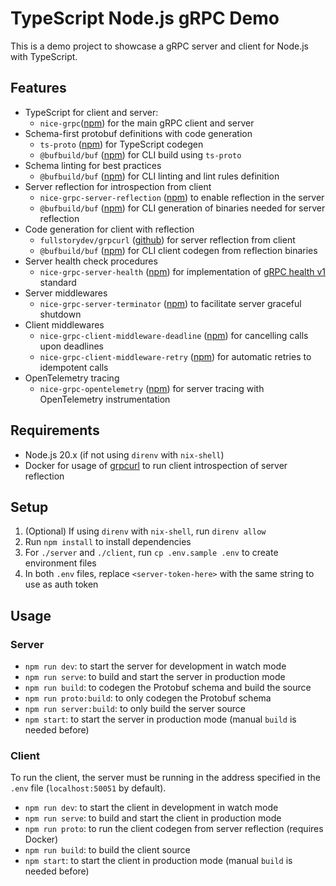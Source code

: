 # TypeScript Node.js gRPC Demo

This is a demo project to showcase a gRPC server and client for Node.js
with TypeScript.

## Features

- TypeScript for client and server:
  - `nice-grpc`([npm][nice-grpc-npm]) for the main gRPC client and server
- Schema-first protobuf definitions with code generation
  - `ts-proto` ([npm][ts-proto-npm]) for TypeScript codegen
  - `@bufbuild/buf` ([npm][bufbuild-buf-npm]) for CLI build using `ts-proto`
- Schema linting for best practices
  - `@bufbuild/buf` ([npm][bufbuild-buf-npm]) for CLI linting and lint rules definition
- Server reflection for introspection from client
  - `nice-grpc-server-reflection` ([npm][nice-grpc-server-reflection-npm]) to enable reflection in the server
  - `@bufbuild/buf` ([npm][bufbuild-buf-npm]) for CLI generation of binaries needed for server reflection
- Code generation for client with reflection
  - `fullstorydev/grpcurl` ([github][grpcurl-github]) for server reflection from client
  - `@bufbuild/buf` ([npm][bufbuild-buf-npm]) for CLI client codegen from reflection binaries
- Server health check procedures
  - `nice-grpc-server-health` ([npm][nice-grpc-server-health-npm]) for implementation of [gRPC health v1][health-v1-procedures] standard
- Server middlewares
  - `nice-grpc-server-terminator` ([npm][nice-grpc-server-middleware-terminator-npm]) to facilitate server graceful shutdown
- Client middlewares
  - `nice-grpc-client-middleware-deadline` ([npm][nice-grpc-client-middleware-deadline-npm]) for cancelling calls upon deadlines
  - `nice-grpc-client-middleware-retry` ([npm][nice-grpc-client-middleware-retry-npm]) for automatic retries to idempotent calls
- OpenTelemetry tracing
  - `nice-grpc-opentelemetry` ([npm][nice-grpc-opentelemetry-npm]) for server tracing with OpenTelemetry instrumentation

## Requirements

- Node.js 20.x (if not using `direnv` with `nix-shell`)
- Docker for usage of [grpcurl][grpcurl-github] to run client introspection of server reflection

## Setup

1. (Optional) If using `direnv` with `nix-shell`, run `direnv allow`
2. Run `npm install` to install dependencies
3. For `./server` and `./client`, run `cp .env.sample .env` to create environment files
4. In both `.env` files, replace `<server-token-here>` with the same string to use as auth token

## Usage

### Server

- `npm run dev`: to start the server for development in watch mode
- `npm run serve`: to build and start the server in production mode
- `npm run build`: to codegen the Protobuf schema and build the source
- `npm run proto:build`: to only codegen the Protobuf schema
- `npm run server:build`: to only build the server source
- `npm start`: to start the server in production mode (manual `build` is needed before)

### Client

To run the client, the server must be running in the address specified in
the `.env` file (`localhost:50051` by default).

- `npm run dev`: to start the client in development in watch mode
- `npm run serve`: to build and start the client in production mode
- `npm run proto`: to run the client codegen from server reflection (requires Docker)
- `npm run build`: to build the client source
- `npm start`: to start the client in production mode (manual `build` is needed before)

[bufbuild-buf-npm]: https://www.npmjs.com/package/@bufbuild/buf
[grpcurl-github]: https://github.com/fullstorydev/grpcurl
[health-v1-procedures]: https://github.com/grpc/grpc-proto/blob/a9c639a9a4bddf74bcbd819acc871fa8ad2b8a81/grpc/health/v1/health.proto
[nice-grpc-npm]: https://www.npmjs.com/package/nice-grpc
[nice-grpc-opentelemetry-npm]: https://www.npmjs.com/package/nice-grpc-opentelemetry
[nice-grpc-client-middleware-deadline-npm]: https://www.npmjs.com/package/nice-grpc-client-middleware-deadline
[nice-grpc-client-middleware-retry-npm]: https://www.npmjs.com/package/nice-grpc-client-middleware-retry
[nice-grpc-server-health-npm]: https://www.npmjs.com/package/nice-grpc-server-health
[nice-grpc-server-reflection-npm]: https://www.npmjs.com/package/nice-grpc-server-reflection
[nice-grpc-server-middleware-terminator-npm]: https://www.npmjs.com/package/nice-grpc-server-middleware-terminator
[ts-proto-npm]: https://www.npmjs.com/package/ts-proto
